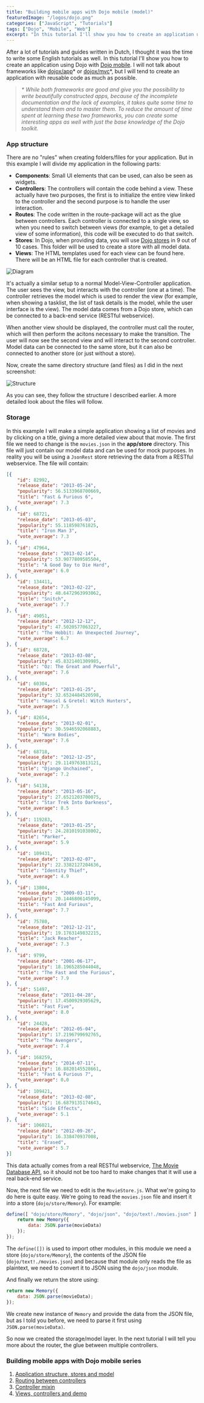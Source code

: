 ```yaml
---
title: "Building mobile apps with Dojo mobile (model)"
featuredImage: "/logos/dojo.png"
categories: ["JavaScript", "Tutorials"]
tags: ["Dojo", "Mobile", "Web"]
excerpt: "In this tutorial I'll show you how to create an application using Dojo with Dojo mobile."
---
```


After a lot of tutorials and guides written in Dutch, I thought it was the time to write some English tutorials as well. In this tutorial I'll show you how to create an application using Dojo with [Dojo mobile](http://dojotoolkit.org/documentation/#mobile "Dojo Mobile"). I will not talk about frameworks like [dojox/app](http://dojotoolkit.org/reference-guide/1.9/dojox/app.html)\* or [dojox/mvc](http://dojotoolkit.org/reference-guide/1.9/dojox/mvc.html)\*, but I will tend to create an application with reusable code as much as possible.

> _\* While both frameworks are good and give you the possibility to write beautifully constructed apps, because of the incomplete documentation and the lack of examples, it takes quite some time to understand them and to master them. To reduce the amount of time spent at learning these two frameworks, you can create some interesting apps as well with just the base knowledge of the Dojo toolkit._

### App structure

There are no "rules" when creating folders/files for your application. But in this example I will divide my application in the following parts:

- **Components**: Small UI elements that can be used, can also be seen as widgets.
- **Controllers**: The controllers will contain the code behind a view. These actually have two purposes, the first is to initialize the entire view linked to the controller and the second purpose is to handle the user interaction.
- **Routes**: The code written in the route-package will act as the glue between controllers. Each controller is connected to a single view, so when you need to switch between views (for example, to get a detailed view of some information), this code will be executed to do that switch.
- **Stores**: In Dojo, when providing data, you will use [Dojo stores](http://dojotoolkit.org/reference-guide/1.9/dojo/store.html) in 9 out of 10 cases. This folder will be used to create a store with all model data.
- **Views**: The HTML templates used for each view can be found here. There will be an HTML file for each controller that is created.

![Diagram](./images/Diagram.png)

It's actually a similar setup to a normal Model-View-Controller application. The user sees the view, but interacts with the controller (one at a time). The controller retrieves the model which is used to render the view (for example, when showing a tasklist, the list of task details is the model, while the user interface is the view). The model data comes from a Dojo store, which can be connected to a back-end service (RESTful webservice).

When another view should be displayed, the controller must call the router, which will then perform the acitons necessary to make the transition. The user will now see the second view and will interact to the second controller. Model data can be connected to the same store, but it can also be connected to another store (or just without a store).

Now, create the same directory structure (and files) as I did in the next screenshot:

![Structure](./images/Structure.png)

As you can see, they follow the structure I described earlier. A more detailed look about the files will follow.

### Storage

In this example I will make a simple application showing a list of movies and by clicking on a title, giving a more detailed view about that movie. The first file we need to change is the `movies.json` in the **app/store** directory. This file will just contain our model data and can be used for mock purposes. In reality you will be using a `JsonRest` store retrieving the data from a RESTful webservice. The file will contain:

```json
[{
    "id": 82992,
    "release_date": "2013-05-24",
    "popularity": 56.5133968700669,
    "title": "Fast & Furious 6",
    "vote_average": 7.3
}, {
    "id": 68721,
    "release_date": "2013-05-03",
    "popularity": 55.118598761825,
    "title": "Iron Man 3",
    "vote_average": 7.3
}, {
    "id": 47964,
    "release_date": "2013-02-14",
    "popularity": 53.9077809585504,
    "title": "A Good Day to Die Hard",
    "vote_average": 6.0
}, {
    "id": 134411,
    "release_date": "2013-02-22",
    "popularity": 48.6472963993062,
    "title": "Snitch",
    "vote_average": 7.7
}, {
    "id": 49051,
    "release_date": "2012-12-12",
    "popularity": 47.5020577063227,
    "title": "The Hobbit: An Unexpected Journey",
    "vote_average": 6.7
}, {
    "id": 68728,
    "release_date": "2013-03-08",
    "popularity": 45.8321401309985,
    "title": "Oz: The Great and Powerful",
    "vote_average": 7.6
}, {
    "id": 60304,
    "release_date": "2013-01-25",
    "popularity": 32.6524484520598,
    "title": "Hansel & Gretel: Witch Hunters",
    "vote_average": 7.5
}, {
    "id": 82654,
    "release_date": "2013-02-01",
    "popularity": 30.5946592068883,
    "title": "Warm Bodies",
    "vote_average": 7.6
}, {
    "id": 68718,
    "release_date": "2012-12-25",
    "popularity": 29.1149763813121,
    "title": "Django Unchained",
    "vote_average": 7.2
}, {
    "id": 54138,
    "release_date": "2013-05-16",
    "popularity": 27.6521203700075,
    "title": "Star Trek Into Darkness",
    "vote_average": 8.5
}, {
    "id": 119283,
    "release_date": "2013-01-25",
    "popularity": 24.2810191038002,
    "title": "Parker",
    "vote_average": 5.9
}, {
    "id": 109431,
    "release_date": "2013-02-07",
    "popularity": 22.3382127204636,
    "title": "Identity Thief",
    "vote_average": 4.9
}, {
    "id": 13804,
    "release_date": "2009-03-11",
    "popularity": 20.1446806145099,
    "title": "Fast And Furious",
    "vote_average": 7.7
}, {
    "id": 75780,
    "release_date": "2012-12-21",
    "popularity": 19.1763149832215,
    "title": "Jack Reacher",
    "vote_average": 7.3
}, {
    "id": 9799,
    "release_date": "2001-06-17",
    "popularity": 18.1965285044048,
    "title": "The Fast and the Furious",
    "vote_average": 7.9
}, {
    "id": 51497,
    "release_date": "2011-04-28",
    "popularity": 17.4500929305629,
    "title": "Fast Five",
    "vote_average": 8.0
}, {
    "id": 24428,
    "release_date": "2012-05-04",
    "popularity": 17.2196799692765,
    "title": "The Avengers",
    "vote_average": 7.4
}, {
    "id": 168259,
    "release_date": "2014-07-11",
    "popularity": 16.8820145528661,
    "title": "Fast & Furious 7",
    "vote_average": 0.0
}, {
    "id": 109421,
    "release_date": "2013-02-08",
    "popularity": 16.6879135174643,
    "title": "Side Effects",
    "vote_average": 5.1
}, {
    "id": 106021,
    "release_date": "2012-09-26",
    "popularity": 16.338470937008,
    "title": "Erased",
    "vote_average": 5.7
}]
```

This data actually comes from a real RESTful webservice, [The Movie Database API](http://docs.themoviedb.apiary.io/), so it should not be too hard to make changes that it will use a real back-end service.

Now, the next file we need to edit is the `MovieStore.js`. What we're going to do here is quite easy. We're going to read the `movies.json` file and insert it into a store (`dojo/store/Memory`). For example:

```javascript
define([ "dojo/store/Memory", "dojo/json", "dojo/text!./movies.json" ], function(Memory, JSON, movieData) {
    return new Memory({
        data: JSON.parse(movieData)
    });
});
```

The `define([])` is used to import other modules, in this module we need a store (`dojo/store/Memory`), the contents of the JSON file (`dojo/text!./movies.json`) and because that module only reads the file as plaintext, we need to convert it to JSON using the `dojo/json` module.

And finally we return the store using:

```javascript
return new Memory({
    data: JSON.parse(movieData);
});
```

We create new instance of `Memory` and provide the data from the JSON file, but as I told you before, we need to parse it first using `JSON.parse(movieData)`.

So now we created the storage/model layer. In the next tutorial I will tell you more about the router, the glue between multiple controllers.

### Building mobile apps with Dojo mobile series

1. [Application structure, stores and model](/dojo-mobile-model/)
2. [Routing between controllers](/dojo-mobile-router/)
3. [Controller mixin](/dojo-mobile-controller-mixin/)
4. [Views, controllers and demo](/dojo-mobile-controllers/)
